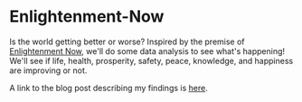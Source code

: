# Enlightenment-Now

Is the world getting better or worse? Inspired by the premise of [Enlightenment Now](https://en.wikipedia.org/wiki/Enlightenment_Now), we'll do some data analysis to see what's happening! We'll see if life, health, prosperity, safety, peace, knowledge, and happiness are improving or not.

A link to the blog post describing my findings is [here](https://kwesipeterson.substack.com/p/enlightenment-now?s=w).
